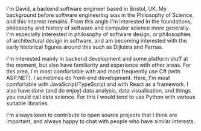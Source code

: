 I'm David, a backend software engineer based in Bristol, UK. My background before software engineering was in the Philosophy of Science, and this interest remains. From this angle I'm interested in the foundations, philosophy and history of software and computer science more generally. I'm especially interested in philosophy of software design, or philosophies of architectural design in software, and am becoming interested with the early historical figures around this such as Dijkstra and Parnas. 

I'm interested mainly in backend development and some platform stuff at the moment, but also have familiarity and experience with other areas. For this area, I'm most comfortable with and most frequently use C# (with ASP.NET).
I sometimes do front-end development. Here, I'm most comfortable with JavaScript/TypeScript and with React as a framework. 
I also have done (and do enjoy) data analysis, data visualisation, and things you could call data science. For this I would tend to use Python with various suitable libraries.

I'm always keen to contribute to open source projects that I think are important, and always happy to chat with people who have similar interests. 
